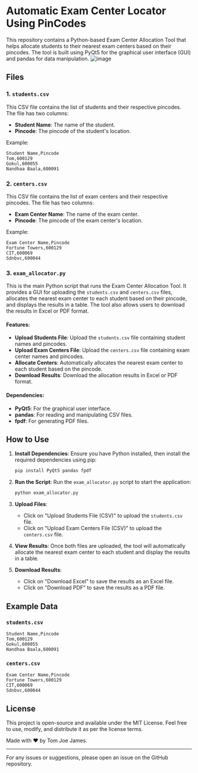 # Automatic Exam Center Locator Using PinCodes

This repository contains a Python-based Exam Center Allocation Tool that helps allocate students to their nearest exam centers based on their pincodes. The tool is built using PyQt5 for the graphical user interface (GUI) and pandas for data manipulation.
![image](https://github.com/user-attachments/assets/f7633b33-7e43-4aa6-81d9-71f5dc80b539)

## Files

### 1. `students.csv`
This CSV file contains the list of students and their respective pincodes. The file has two columns:
- **Student Name**: The name of the student.
- **Pincode**: The pincode of the student's location.

Example:
```
Student Name,Pincode
Tom,600129
Gokul,600055
Nandhaa Baala,600091
```

### 2. `centers.csv`
This CSV file contains the list of exam centers and their respective pincodes. The file has two columns:
- **Exam Center Name**: The name of the exam center.
- **Pincode**: The pincode of the exam center's location.

Example:
```
Exam Center Name,Pincode
Fortune Towers,600129
CIT,600069
Sdnbvc,600044
```

### 3. `exam_allocator.py`
This is the main Python script that runs the Exam Center Allocation Tool. It provides a GUI for uploading the `students.csv` and `centers.csv` files, allocates the nearest exam center to each student based on their pincode, and displays the results in a table. The tool also allows users to download the results in Excel or PDF format.

#### Features:
- **Upload Students File**: Upload the `students.csv` file containing student names and pincodes.
- **Upload Exam Centers File**: Upload the `centers.csv` file containing exam center names and pincodes.
- **Allocate Centers**: Automatically allocates the nearest exam center to each student based on the pincode.
- **Download Results**: Download the allocation results in Excel or PDF format.

#### Dependencies:
- **PyQt5**: For the graphical user interface.
- **pandas**: For reading and manipulating CSV files.
- **fpdf**: For generating PDF files.

## How to Use

1. **Install Dependencies**:
   Ensure you have Python installed, then install the required dependencies using pip:
   ```bash
   pip install PyQt5 pandas fpdf
   ```

2. **Run the Script**:
   Run the `exam_allocator.py` script to start the application:
   ```bash
   python exam_allocator.py
   ```

3. **Upload Files**:
   - Click on "Upload Students File (CSV)" to upload the `students.csv` file.
   - Click on "Upload Exam Centers File (CSV)" to upload the `centers.csv` file.

4. **View Results**:
   Once both files are uploaded, the tool will automatically allocate the nearest exam center to each student and display the results in a table.

5. **Download Results**:
   - Click on "Download Excel" to save the results as an Excel file.
   - Click on "Download PDF" to save the results as a PDF file.

## Example Data

### `students.csv`
```
Student Name,Pincode
Tom,600129
Gokul,600055
Nandhaa Baala,600091
```

### `centers.csv`
```
Exam Center Name,Pincode
Fortune Towers,600129
CIT,600069
Sdnbvc,600044
```

## License
This project is open-source and available under the MIT License. Feel free to use, modify, and distribute it as per the license terms.

Made with ❤️ by Tom Joe James.

---

For any issues or suggestions, please open an issue on the GitHub repository.
